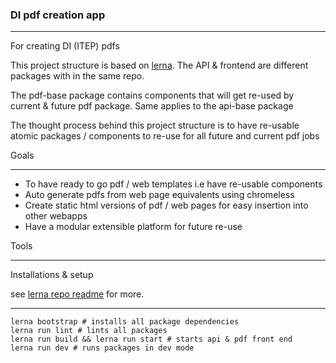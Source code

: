 ### DI pdf creation app

_____________________________

For creating DI (ITEP) pdfs

This project structure is based on [lerna](https://github.com/lerna/lerna). The API & frontend are different packages with in the same repo.

The pdf-base package contains components that will get re-used by current & future pdf package. Same applies to the api-base package

The thought process behind this project structure is to have re-usable atomic packages / components to re-use for all future and current pdf jobs

Goals

___________________

- To have ready to go pdf / web templates i.e have re-usable components
- Auto generate pdfs from web page equivalents using chromeless
- Create static html versions of pdf / web pages for easy insertion into other webapps
- Have a modular extensible platform for future re-use

Tools

_________


Installations & setup

see [lerna repo readme](https://github.com/lerna/lerna) for more.

______________

```
lerna bootstrap # installs all package dependencies
lerna run lint # lints all packages
lerna run build && lerna run start # starts api & pdf front end
lerna run dev # runs packages in dev mode

```
